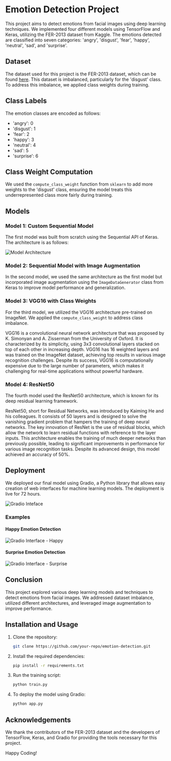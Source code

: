 # Emotion Detection Project

This project aims to detect emotions from facial images using deep learning techniques. We implemented four different models using TensorFlow and Keras, utilizing the FER-2013 dataset from Kaggle. The emotions detected are classified into seven categories: 'angry', 'disgust', 'fear', 'happy', 'neutral', 'sad', and 'surprise'.

## Dataset

The dataset used for this project is the FER-2013 dataset, which can be found [here](https://www.kaggle.com/datasets/msambare/fer2013/data). This dataset is imbalanced, particularly for the 'disgust' class. To address this imbalance, we applied class weights during training.

## Class Labels

The emotion classes are encoded as follows:
- 'angry': 0
- 'disgust': 1
- 'fear': 2
- 'happy': 3
- 'neutral': 4
- 'sad': 5
- 'surprise': 6

## Class Weight Computation

We used the `compute_class_weight` function from `sklearn` to add more weights to the 'disgust' class, ensuring the model treats this underrepresented class more fairly during training.

## Models

### Model 1: Custom Sequential Model

The first model was built from scratch using the Sequential API of Keras. The architecture is as follows:

![Model Architecture](Images/model_image.png)

### Model 2: Sequential Model with Image Augmentation

In the second model, we used the same architecture as the first model but incorporated image augmentation using the `ImageDataGenerator` class from Keras to improve model performance and generalization.

### Model 3: VGG16 with Class Weights

For the third model, we utilized the VGG16 architecture pre-trained on ImageNet. We applied the `compute_class_weight` to address class imbalance.

VGG16 is a convolutional neural network architecture that was proposed by K. Simonyan and A. Zisserman from the University of Oxford. It is characterized by its simplicity, using 3x3 convolutional layers stacked on top of each other in increasing depth. VGG16 has 16 weighted layers and was trained on the ImageNet dataset, achieving top results in various image recognition challenges. Despite its success, VGG16 is computationally expensive due to the large number of parameters, which makes it challenging for real-time applications without powerful hardware.

### Model 4: ResNet50

The fourth model used the ResNet50 architecture, which is known for its deep residual learning framework.

ResNet50, short for Residual Networks, was introduced by Kaiming He and his colleagues. It consists of 50 layers and is designed to solve the vanishing gradient problem that hampers the training of deep neural networks. The key innovation of ResNet is the use of residual blocks, which allow the network to learn residual functions with reference to the layer inputs. This architecture enables the training of much deeper networks than previously possible, leading to significant improvements in performance for various image recognition tasks. Despite its advanced design, this model achieved an accuracy of 50%.

## Deployment

We deployed our final model using Gradio, a Python library that allows easy creation of web interfaces for machine learning models. The deployment is live for 72 hours.

![Gradio Inteface](Images/homepage_image.png)

### Examples

#### Happy Emotion Detection
![Gradio Interface - Happy](Images/happy_image.png)

#### Surprise Emotion Detection
![Gradio Interface - Surprise](Images/surprise_image.png)

## Conclusion

This project explored various deep learning models and techniques to detect emotions from facial images. We addressed dataset imbalance, utilized different architectures, and leveraged image augmentation to improve performance.

## Installation and Usage

1. Clone the repository:
   ```sh
   git clone https://github.com/your-repo/emotion-detection.git
   ```
2. Install the required dependencies:
   ```sh
   pip install -r requirements.txt
   ```
3. Run the training script:
   ```sh
   python train.py
   ```
4. To deploy the model using Gradio:
   ```sh
   python app.py
   ```

## Acknowledgements

We thank the contributors of the FER-2013 dataset and the developers of TensorFlow, Keras, and Gradio for providing the tools necessary for this project.

Happy Coding!